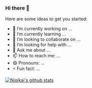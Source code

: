 ### Hi there 👋

<!--
**niqikai/niqikai** is a ✨ _special_ ✨ repository because its `README.md` (this file) appears on your GitHub profile.
-->

Here are some ideas to get you started:

- 🔭 I’m currently working on ...
- 🌱 I’m currently learning ...
- 👯 I’m looking to collaborate on ...
- 🤔 I’m looking for help with ...
- 💬 Ask me about ...
- 📫 How to reach me: ...
- 😄 Pronouns: ...
- ⚡ Fun fact: ...

[![Niqikai's github stats](https://github-readme-stats.vercel.app/api?username=niqikai&show_icons=true)](https://github.com/anuraghazra/github-readme-stats)

